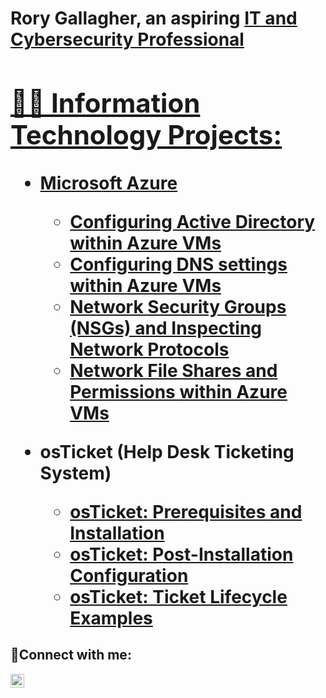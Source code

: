 <h1>Rory Gallagher, an aspiring <a href="https://linkedin.com/in/rorygallagher997">IT and Cybersecurity Professional

<h2>👨‍💻 Information Technology Projects:</h2>

- <b>Microsoft Azure</b>
  - [Configuring Active Directory within Azure VMs](https://github.com/rorygallagher997/configuring-active-directory)
  - [Configuring DNS settings within Azure VMs](https://github.com/rorygallagher997/configure-dns)
  - [Network Security Groups (NSGs) and Inspecting Network Protocols](https://github.com/rorygallagher997/azure-nsg)
  - [Network File Shares and Permissions within Azure VMs](https://github.com/rorygallagher997/network-file-shares-and-permissions)

- <b>osTicket (Help Desk Ticketing System)</b>
  - [osTicket: Prerequisites and Installation](https://github.com/joshmadakorcc/osticket-prereqs)
  - [osTicket: Post-Installation Configuration](https://github.com/joshmadakorcc/post-install-config)
  - [osTicket: Ticket Lifecycle Examples](https://github.com/joshmadakorcc/ticket-lifecycle)


<h2>🤳Connect with me:</h2>

[<img align="left" alt="Josh | LinkedIn" width="22px" src="https://cdn.jsdelivr.net/npm/simple-icons@v3/icons/linkedin.svg" />][linkedin]

[linkedin]: https://linkedin.com/in/rorygallagher997
